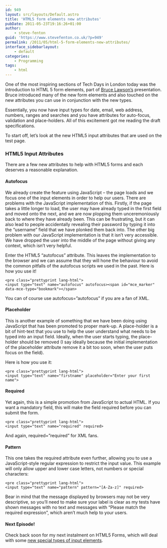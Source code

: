 ```yaml
---
id: 949
layout: src/layouts/Default.astro
title: 'HTML5 form elements new attributes'
pubDate: 2011-05-23T19:16:26+01:00
author:
    - steve-fenton
guid: 'https://www.stevefenton.co.uk/?p=949'
permalink: /2011/05/html-5-form-elements-new-attributes/
interface_sidebarlayout:
    - default
categories:
    - Programming
tags:
    - html
---
```


One of the most inspiring sections of Tech Days in London today was the introduction to HTML 5 form elements, part of [Bruce Lawson’s](http://www.brucelawson.co.uk/) presentation. Bruce introduced many of the new form elements and also touched on the new attributes you can use in conjunction with the new types.

Essentially, you now have input types for date, email, web address, numbers, ranges and searches and you have attributes for auto-focus, validation and place-holders. All of this excitement got me reading the draft specifications.

To start off, let’s look at the new HTML5 input attributes that are used on the test page.

### HTML5 Input Attributes

There are a few new attributes to help with HTML5 forms and each deserves a reasonable explanation.

#### Autofocus

We already create the feature using JavaScript – the page loads and we focus one of the input elements in order to help our users. There are problems with the JavaScript implementation of this. Firstly, if the page takes a little longer to load, the user may have already typed in the first field and moved onto the next, and we are now plopping them unceremoniously back to where they have already been. This can be frustrating, but it can also lead to people accidentally revealing their password by typing it into the “username” field that we have plonked them back into. The other big problem with our JavaScript implementation is that it isn’t very accessible. We have dropped the user into the middle of the page without giving any context, which isn’t very helpful.

Enter the HTML5 “autofocus” attribute. This leaves the implementation to the browser and we can assume that they will hone the behaviour to avoid the common pitfalls of the autofocus scripts we used in the past. Here is how you use it!

```
<pre class="prettyprint lang-html">
<input type="text" name="autofocus" autofocus><span id="mce_marker" data-mce-type="bookmark">​</span>
```

You can of course use autofocus=”autofocus” if you are a fan of XML.

#### Placeholder

This is another example of something that we have been doing using JavaScript that has been promoted to proper mark-up. A place-holder is a bit of hint-text that you use to help the user understand what needs to be typed into an input field. Ideally, when the user starts typing, the place-holder should be removed (I say ideally because the initial implementation of the placeholder attribute remove it a bit too soon, when the user puts focus on the field).

Here is how you use it:

```
<pre class="prettyprint lang-html">
<input type="text" name="firstname" placeholder="Enter your first name">
```

#### Required

Yet again, this is a simple promotion from JavaScript to actual HTML. If you want a mandatory field, this will make the field required before you can submit the form.

```
<pre class="prettyprint lang-html">
<input type="text" name="required" required>
```

And again, required=”required” for XML fans.

#### Pattern

This one takes the required attribute even further, allowing you to use a JavaScript-style regular expression to restrict the input value. This example will only allow upper and lower case letters, not numbers or special characters:

```
<pre class="prettyprint lang-html">
<input type="text" name="pattern" pattern="[A-Za-z]" required>
```

Bear in mind that the message displayed by browsers may not be very descriptive, so you’ll need to make sure your label is clear as my tests have shown messages with no text and messages with “Please match the required expression”, which aren’t much help to your users.

#### Next Episode!

Check back soon for my next instalment on HTML5 Forms, which will deal with some [new special types of input elements](https://www.stevefenton.co.uk/2011/05/HTML-5-Forms-Special-Input-Elements/).